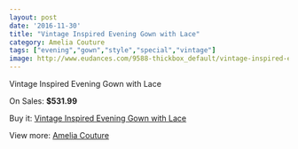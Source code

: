 ```yaml
---
layout: post
date: '2016-11-30'
title: "Vintage Inspired Evening Gown with Lace"
category: Amelia Couture
tags: ["evening","gown","style","special","vintage"]
image: http://www.eudances.com/9588-thickbox_default/vintage-inspired-evening-gown-with-lace.jpg
---
```

Vintage Inspired Evening Gown with Lace

On Sales: **$531.99**
<a href="https://www.eudances.com/en/amelia-couture/3167-vintage-inspired-evening-gown-with-lace.html"><amp-img layout="responsive" width="600" height="600" src="//www.eudances.com/9588-thickbox_default/vintage-inspired-evening-gown-with-lace.jpg" alt="Vintage Inspired Evening Gown with Lace 0" /></a>
<a href="https://www.eudances.com/en/amelia-couture/3167-vintage-inspired-evening-gown-with-lace.html"><amp-img layout="responsive" width="600" height="600" src="//www.eudances.com/9589-thickbox_default/vintage-inspired-evening-gown-with-lace.jpg" alt="Vintage Inspired Evening Gown with Lace 1" /></a>
<a href="https://www.eudances.com/en/amelia-couture/3167-vintage-inspired-evening-gown-with-lace.html"><amp-img layout="responsive" width="600" height="600" src="//www.eudances.com/9590-thickbox_default/vintage-inspired-evening-gown-with-lace.jpg" alt="Vintage Inspired Evening Gown with Lace 2" /></a>
<a href="https://www.eudances.com/en/amelia-couture/3167-vintage-inspired-evening-gown-with-lace.html"><amp-img layout="responsive" width="600" height="600" src="//www.eudances.com/9591-thickbox_default/vintage-inspired-evening-gown-with-lace.jpg" alt="Vintage Inspired Evening Gown with Lace 3" /></a>
<a href="https://www.eudances.com/en/amelia-couture/3167-vintage-inspired-evening-gown-with-lace.html"><amp-img layout="responsive" width="600" height="600" src="//www.eudances.com/9592-thickbox_default/vintage-inspired-evening-gown-with-lace.jpg" alt="Vintage Inspired Evening Gown with Lace 4" /></a>
<a href="https://www.eudances.com/en/amelia-couture/3167-vintage-inspired-evening-gown-with-lace.html"><amp-img layout="responsive" width="600" height="600" src="//www.eudances.com/9593-thickbox_default/vintage-inspired-evening-gown-with-lace.jpg" alt="Vintage Inspired Evening Gown with Lace 5" /></a>

Buy it: [Vintage Inspired Evening Gown with Lace](https://www.eudances.com/en/amelia-couture/3167-vintage-inspired-evening-gown-with-lace.html "Vintage Inspired Evening Gown with Lace")

View more: [Amelia Couture](https://www.eudances.com/en/54-Amelia-Couture "Amelia Couture")